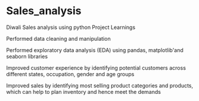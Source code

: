 # Sales_analysis
Diwali  Sales analysis using python 
Project Learnings

Performed data cleaning and manipulation

Performed exploratory data analysis (EDA) using pandas, matplotlib'and seaborn libraries

Improved customer experience by identifying potential customers across different states, occupation, gender and age groups

Improved sales by identifying most selling product categories and products, which can help to plan inventory and hence meet the demands
